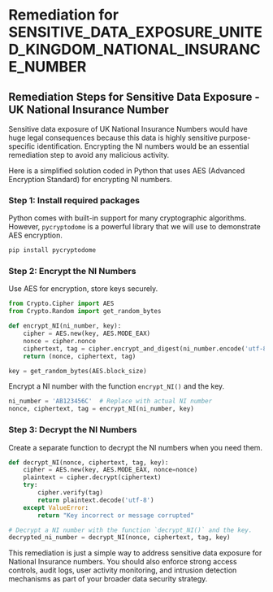 # Remediation for SENSITIVE_DATA_EXPOSURE_UNITED_KINGDOM_NATIONAL_INSURANCE_NUMBER

## Remediation Steps for Sensitive Data Exposure - UK National Insurance Number

Sensitive data exposure of UK National Insurance Numbers would have huge legal consequences because this data is highly sensitive purpose-specific identification. Encrypting the NI numbers would be an essential remediation step to avoid any malicious activity.

Here is a simplified solution coded in Python that uses AES (Advanced Encryption Standard) for encrypting NI numbers.

### Step 1: Install required packages
Python comes with built-in support for many cryptographic algorithms. However, `pycryptodome` is a powerful library that we will use to demonstrate AES encryption.

```bash
pip install pycryptodome
```

### Step 2: Encrypt the NI Numbers
Use AES for encryption, store keys securely.

```python
from Crypto.Cipher import AES
from Crypto.Random import get_random_bytes

def encrypt_NI(ni_number, key):
    cipher = AES.new(key, AES.MODE_EAX)
    nonce = cipher.nonce
    ciphertext, tag = cipher.encrypt_and_digest(ni_number.encode('utf-8'))
    return (nonce, ciphertext, tag)

key = get_random_bytes(AES.block_size)
```

Encrypt a NI number with the function `encrypt_NI()` and the key.

```python
ni_number = 'AB123456C'  # Replace with actual NI number
nonce, ciphertext, tag = encrypt_NI(ni_number, key)
```

### Step 3: Decrypt the NI Numbers

Create a separate function to decrypt the NI numbers when you need them.

```python
def decrypt_NI(nonce, ciphertext, tag, key):
    cipher = AES.new(key, AES.MODE_EAX, nonce=nonce)
    plaintext = cipher.decrypt(ciphertext)
    try:
        cipher.verify(tag)
        return plaintext.decode('utf-8')
    except ValueError:
        return "Key incorrect or message corrupted"

# Decrypt a NI number with the function `decrypt_NI()` and the key.
decrypted_ni_number = decrypt_NI(nonce, ciphertext, tag, key)
```

This remediation is just a simple way to address sensitive data exposure for National Insurance numbers. You should also enforce strong access controls, audit logs, user activity monitoring, and intrusion detection mechanisms as part of your broader data security strategy.
